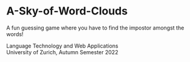 # A-Sky-of-Word-Clouds

A fun guessing game where you have to find the impostor amongst the words!

Language Technology and Web Applications  
University of Zurich, Autumn Semester 2022

